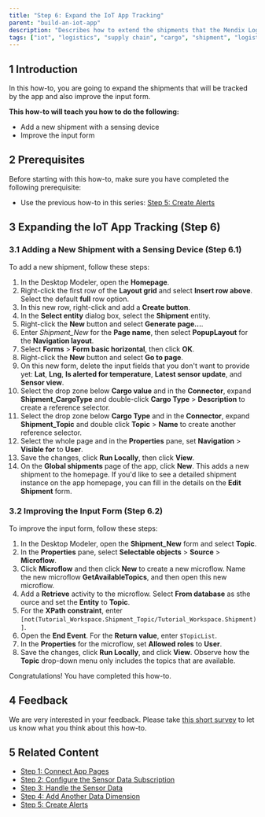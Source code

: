 ```yaml
---
title: "Step 6: Expand the IoT App Tracking"
parent: "build-an-iot-app"
description: "Describes how to extend the shipments that the Mendix Logistics IoT app will track."
tags: ["iot", "logistics", "supply chain", "cargo", "shipment", "logistics", "sensor"]
---
```


## 1 Introduction

In this how-to, you are going to expand the shipments that will be tracked by the app and also improve the input form.

**This how-to will teach you how to do the following:**

* Add a new shipment with a sensing device
* Improve the input form

## 2 Prerequisites

Before starting with this how-to, make sure you have completed the following prerequisite:

* Use the previous how-to in this series: [Step 5: Create Alerts](build-an-iot-app-5)

## 3 Expanding the IoT App Tracking (Step 6)

### 3.1 Adding a New Shipment with a Sensing Device (Step 6.1)

To add a new shipment, follow these steps:

1. In the Desktop Modeler, open the **Homepage**.
2. Right-click the first row of the **Layout grid** and select **Insert row above**. Select the default **full** row option.
3. In this new row, right-click and add a **Create button**.
4. In the **Select entity** dialog box, select the **Shipment** entity.
5. Right-click the **New** button and select **Generate page...**.
6. Enter *Shipment_New* for the **Page name**, then select **PopupLayout** for the **Navigation layout**.
7. Select **Forms** > **Form basic horizontal**, then click **OK**.
8. Right-click the **New** button and select **Go to page**.
9. On this new form, delete the input fields that you don't want to provide yet: **Lat**, **Lng**, **Is alerted for temperature**, **Latest sensor update**, and **Sensor view**.
10. Select the drop zone below **Cargo value** and in the **Connector**, expand **Shipment_CargoType** and double-click **Cargo Type** > **Description** to create a reference selector.
11. Select the drop zone below **Cargo Type** and in the **Connector**, expand **Shipment_Topic** and double click **Topic** > **Name** to create another reference selector.
12. Select the whole page and in the **Properties** pane, set **Navigation** > **Visible for** to **User**.
13. Save the changes, click **Run Locally**, then click **View**.
14. On the **Global shipments** page of the app, click **New**. This adds a new shipment to the homepage. If you'd like to see a detailed shipment instance on the app homepage, you can fill in the details on the **Edit Shipment** form.

### 3.2 Improving the Input Form (Step 6.2)

To improve the input form, follow these steps:

1. In the Desktop Modeler, open the **Shipment_New** form and select **Topic**.
2. In the **Properties** pane, select **Selectable objects** > **Source** > **Microflow**.
3. Click **Microflow** and then click **New** to create a new microflow. Name the new microflow **GetAvailableTopics**, and then open this new microflow.
4. Add a **Retrieve** activity to the microflow. Select **From database** as sthe ource and set the **Entity** to **Topic**.
5. For the **XPath constraint**, enter `[not(Tutorial_Workspace.Shipment_Topic/Tutorial_Workspace.Shipment)]`.
6. Open the **End Event**. For the **Return value**, enter `$TopicList`.
7. In the **Properties** for the microflow, set **Allowed roles** to **User**.
8. Save the changes, click **Run Locally**, and click **View**. Observe how the **Topic** drop-down menu only includes the topics that are available.

Congratulations! You have completed this how-to.

## 4 Feedback

We are very interested in your feedback. Please take [this short survey](https://www.surveymonkey.com/r/ZCRJSP3) to let us know what you think about this how-to.

## 5 Related Content

* [Step 1: Connect App Pages](build-an-iot-app-1)
* [Step 2: Configure the Sensor Data Subscription](build-an-iot-app-2)
* [Step 3: Handle the Sensor Data](build-an-iot-app-3)
* [Step 4: Add Another Data Dimension](build-an-iot-app-4)
* [Step 5: Create Alerts](build-an-iot-app-5)
